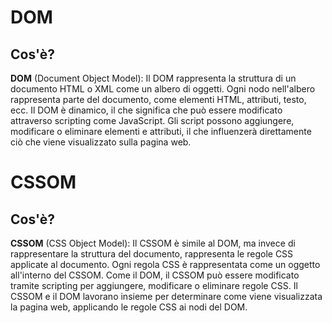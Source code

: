 <!-- @format -->

# DOM

## Cos'è?

**DOM** (Document Object Model): Il DOM rappresenta la struttura di un documento HTML o XML come un albero di oggetti. Ogni nodo nell'albero rappresenta parte del documento, come elementi HTML, attributi, testo, ecc. Il DOM è dinamico, il che significa che può essere modificato attraverso scripting come JavaScript. Gli script possono aggiungere, modificare o eliminare elementi e attributi, il che influenzerà direttamente ciò che viene visualizzato sulla pagina web.

# CSSOM

## Cos'è?

**CSSOM** (CSS Object Model): Il CSSOM è simile al DOM, ma invece di rappresentare la struttura del documento, rappresenta le regole CSS applicate al documento. Ogni regola CSS è rappresentata come un oggetto all'interno del CSSOM. Come il DOM, il CSSOM può essere modificato tramite scripting per aggiungere, modificare o eliminare regole CSS. Il CSSOM e il DOM lavorano insieme per determinare come viene visualizzata la pagina web, applicando le regole CSS ai nodi del DOM.

